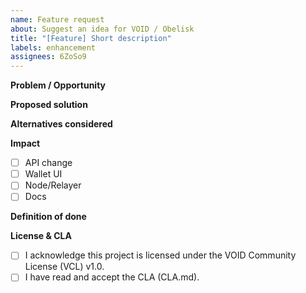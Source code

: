 ```yaml
---
name: Feature request
about: Suggest an idea for VOID / Obelisk
title: "[Feature] Short description"
labels: enhancement
assignees: 6ZoSo9
---
```


**Problem / Opportunity**

**Proposed solution**

**Alternatives considered**

**Impact**
- [ ] API change
- [ ] Wallet UI
- [ ] Node/Relayer
- [ ] Docs

**Definition of done**

**License & CLA**
- [ ] I acknowledge this project is licensed under the VOID Community License (VCL) v1.0.
- [ ] I have read and accept the CLA (CLA.md).
